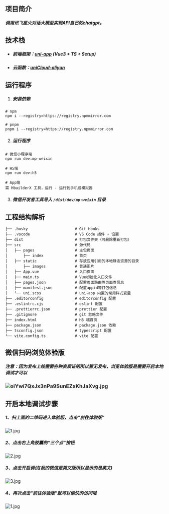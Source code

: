 ## 项目简介

##### 调用讯飞星火对话大模型实现API自己的chatgpt。

## 技术栈

- ##### 前端框架：[uni-app](https://uniapp.dcloud.net.cn/) (Vue3 + TS + Setup)
- ##### 云函数：[uniCloud-aliyun](https://doc.dcloud.net.cn/uniCloud/)

## 运行程序

1. ##### 安装依赖

```shell
# npm
npm i --registry=https://registry.npmmirror.com

# pnpm
pnpm i --registry=https://registry.npmmirror.com
```

2. ##### 运行程序

```shell
# 微信小程序端
npm run dev:mp-weixin

# H5端
npm run dev:h5

# App端
需 HbuilderX 工具，运行 - 运行到手机或模拟器
```

3. ##### 微信开发者工具导入 `/dist/dev/mp-weixin` 目录

## 工程结构解析

```
├── .husky                     # Git Hooks
├── .vscode                    # VS Code 插件 + 设置
├── dist                       # 打包文件夹（可删除重新打包）
├── src                        # 源代码
│   ├── pages                  # 主包页面
│       ├── index              # 首页
│   ├── static                 # 存放应用引用的本地静态资源的目录
│       ├── images             # 普通图片
│   ├── App.vue                # 入口页面
│   ├── main.ts                # Vue初始化入口文件
│   ├── pages.json             # 配置页面路由等页面类信息
│   ├── manifest.json          # 配置appid等打包信息
│   └── uni.scss               # uni-app 内置的常用样式变量
├── .editorconfig              # editorconfig 配置
├── .eslintrc.cjs              # eslint 配置
├── .prettierrc.json           # prettier 配置
├── .gitignore                 # git 忽略文件
├── index.html                 # H5 端首页
├── package.json               # package.json 依赖
├── tsconfig.json              # typescript 配置
└── vite.config.ts             # vite 配置
```

## 微信扫码浏览体验版

##### 注意：因为发布上线需要各种资质证明所以暂无发布，浏览体验版是需要开启本地调试才可以

### ![oiYwi7QxJx3nPa9SunEZxKhJaXvg.jpg](https://pic8.58cdn.com.cn/nowater/webim/big/n_v22ce903df828a42f29fe2f7dfe15ca874.jpg)

## 开启本地调试步骤

##### 1、扫上面的二维码进入体验版，点击“前往体验版”

![1.jpg](https://pic5.58cdn.com.cn/nowater/webim/big/n_v29249c0c4452b401b822b4ab99793d69c.jpg)

##### 2、点击右上角胶囊的“三个点”按钮

![2.jpg](https://pic8.58cdn.com.cn/nowater/webim/big/n_v29623fa4f18004814aeb1f3e6e89570c2.jpg)

##### 3、点击开启调试(我的微信是英文版所以显示的是英文)

![3.jpg](https://pic4.58cdn.com.cn/nowater/webim/big/n_v2216057dbfe3940939d5dfa281da195de.jpg)

##### 4、再次点击“前往体验版”就可以愉快的访问啦

![1.jpg](https://pic5.58cdn.com.cn/nowater/webim/big/n_v29249c0c4452b401b822b4ab99793d69c.jpg)
